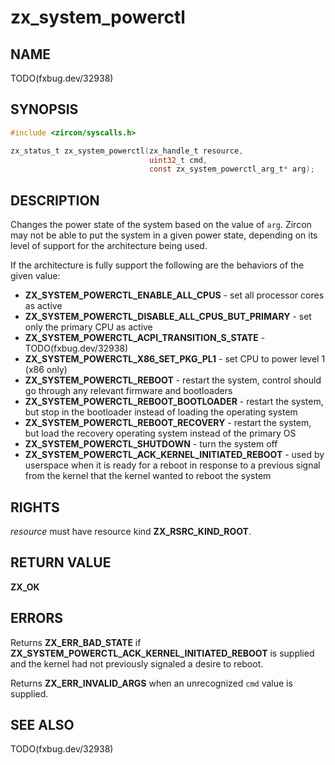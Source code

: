 # zx_system_powerctl

## NAME

<!-- Contents of this heading updated by update-docs-from-fidl, do not edit. -->

TODO(fxbug.dev/32938)

## SYNOPSIS

<!-- Contents of this heading updated by update-docs-from-fidl, do not edit. -->

```c
#include <zircon/syscalls.h>

zx_status_t zx_system_powerctl(zx_handle_t resource,
                               uint32_t cmd,
                               const zx_system_powerctl_arg_t* arg);
```

## DESCRIPTION

Changes the power state of the system based on the value of `arg`. Zircon may
not be able to put the system in a given power state, depending on its level of
support for the architecture being used.

If the architecture is fully support the following are the behaviors of the
given value:
* **ZX_SYSTEM_POWERCTL_ENABLE_ALL_CPUS** - set all processor cores as active
* **ZX_SYSTEM_POWERCTL_DISABLE_ALL_CPUS_BUT_PRIMARY** - set only the primary CPU
  as active
* **ZX_SYSTEM_POWERCTL_ACPI_TRANSITION_S_STATE** - TODO(fxbug.dev/32938)
* **ZX_SYSTEM_POWERCTL_X86_SET_PKG_PL1** - set CPU to power level 1 (x86 only)
* **ZX_SYSTEM_POWERCTL_REBOOT** - restart the system, control should go through
  any relevant firmware and bootloaders
* **ZX_SYSTEM_POWERCTL_REBOOT_BOOTLOADER** - restart the system, but stop in the
  bootloader instead of loading the operating system
* **ZX_SYSTEM_POWERCTL_REBOOT_RECOVERY** - restart the system, but load the
  recovery operating system instead of the primary OS
* **ZX_SYSTEM_POWERCTL_SHUTDOWN** - turn the system off
* **ZX_SYSTEM_POWERCTL_ACK_KERNEL_INITIATED_REBOOT** - used by userspace when it
  is ready for a reboot in response to a previous signal from the kernel that
  the kernel wanted to reboot the system

## RIGHTS

<!-- Contents of this heading updated by update-docs-from-fidl, do not edit. -->

*resource* must have resource kind **ZX_RSRC_KIND_ROOT**.

## RETURN VALUE

**ZX_OK**

## ERRORS

Returns **ZX_ERR_BAD_STATE** if
**ZX_SYSTEM_POWERCTL_ACK_KERNEL_INITIATED_REBOOT** is supplied and the kernel
had not previously signaled a desire to reboot.

Returns **ZX_ERR_INVALID_ARGS** when an unrecognized `cmd` value is supplied.

## SEE ALSO


TODO(fxbug.dev/32938)

